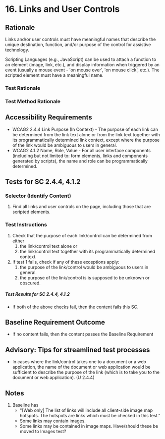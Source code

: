 # 16. Links and User Controls

## Rationale
Links and/or user controls must have meaningful names that describe the unique destination, function, and/or purpose of the control for assistive technology.

Scripting Languages (e.g., JavaScript) can be used to attach a function to an element (image, link, etc.), and display information when triggered by an event (usually a mouse event - 'on mouse over', 'on mouse click', etc.). The scripted element must have a meaningful name.


### Test Rationale

### Test Method Rationale

## Accessibility Requirements
* WCAG2 2.4.4 Link Purpose (In Context) - The purpose of each link can be determined from the link text alone or from the link text together with its programmatically determined link context, except where the purpose of the link would be ambiguous to users in general.
* WCAG2 4.1.2 Name, Role, Value - For all user interface components (including but not limited to: form elements, links and components generated by scripts), the name and role can be programmatically determined.

## Tests for SC 2.4.4, 4.1.2
### Selector (Identify Content)
1. Find all links and user controls on the page, including those that are scripted elements.

### Test Instructions
1. Check that the purpose of each link/control can be determined from either
   1. the link/control text alone or 
   1. the link/control text together with its programmatically determined context.
1. If test 1 fails, check if any of these exceptions apply:
   1. the purpose of the link/control would be ambiguous to users in general.
   1. the purpose of the link/control is is supposed to be unknown or obscured.

##### Test Results for SC 2.4.4, 4.1.2
* If both of the above checks fail, then the content fails this SC.

## Baseline Requirement Outcome
* If no content fails, then the content passes the Baseline Requirement

## Advisory: Tips for streamlined test processes
* In cases where the link/control takes one to a document or a web application, the name of the document or web application would be sufficient to describe the purpose of the link (which is to take you to the document or web application). (U 2.4.4)

## Notes
1. Baseline has 
   * "[Web only] The list of links will include all client-side image map hotspots. The hotspots are links which must be checked in this test." 
   * Some links may contain images.
   * Some links may be contained in image maps.
Have/should these be moved to Images test?
